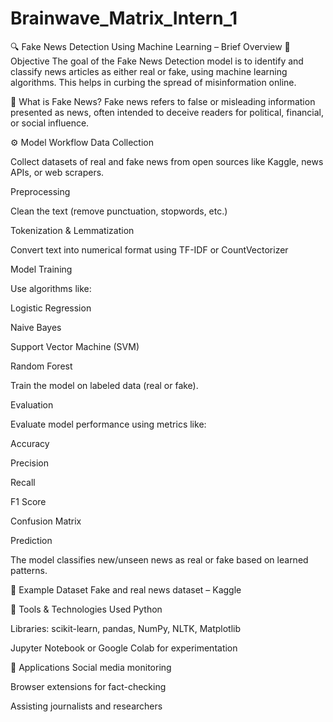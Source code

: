 # Brainwave_Matrix_Intern_1
🔍 Fake News Detection Using Machine Learning – Brief Overview
📌 Objective
The goal of the Fake News Detection model is to identify and classify news articles as either real or fake, using machine learning algorithms. This helps in curbing the spread of misinformation online.

🧠 What is Fake News?
Fake news refers to false or misleading information presented as news, often intended to deceive readers for political, financial, or social influence.

⚙️ Model Workflow
Data Collection

Collect datasets of real and fake news from open sources like Kaggle, news APIs, or web scrapers.

Preprocessing

Clean the text (remove punctuation, stopwords, etc.)

Tokenization & Lemmatization

Convert text into numerical format using TF-IDF or CountVectorizer

Model Training

Use algorithms like:

Logistic Regression

Naive Bayes

Support Vector Machine (SVM)

Random Forest

Train the model on labeled data (real or fake).

Evaluation

Evaluate model performance using metrics like:

Accuracy

Precision

Recall

F1 Score

Confusion Matrix

Prediction

The model classifies new/unseen news as real or fake based on learned patterns.

🧪 Example Dataset
Fake and real news dataset – Kaggle

🧰 Tools & Technologies Used
Python

Libraries: scikit-learn, pandas, NumPy, NLTK, Matplotlib

Jupyter Notebook or Google Colab for experimentation

🧠 Applications
Social media monitoring

Browser extensions for fact-checking

Assisting journalists and researchers
